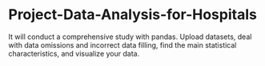 # Project-Data-Analysis-for-Hospitals


It will conduct a comprehensive study with pandas. Upload datasets, deal with data omissions and incorrect data filling, find the main statistical characteristics, and visualize your data.
